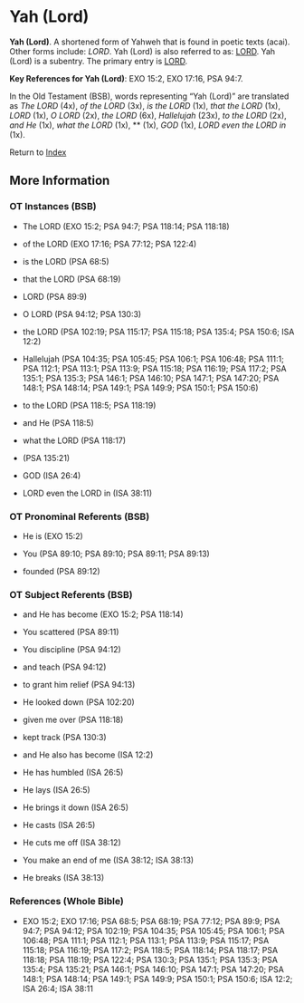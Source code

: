 # Yah (Lord)
**Yah (Lord)**. 
A shortened form of Yahweh that is found in poetic texts (acai). 
Other forms include: 
*LORD*. 
Yah (Lord) is also referred to as: 
[LORD](Lord.md). 
Yah (Lord) is a subentry. The primary entry is 
[LORD](Lord.md). 


**Key References for Yah (Lord)**: 
EXO 15:2, EXO 17:16, PSA 94:7. 


In the Old Testament (BSB), words representing “Yah (Lord)” are translated as 
*The LORD* (4x), *of the LORD* (3x), *is the LORD* (1x), *that the LORD* (1x), *LORD* (1x), *O LORD* (2x), *the LORD* (6x), *Hallelujah* (23x), *to the LORD* (2x), *and He* (1x), *what the LORD* (1x), ** (1x), *GOD* (1x), *LORD even the LORD in* (1x). 




Return to [Index](00-Index.md)

## More Information

### OT Instances (BSB)

* The LORD (EXO 15:2; PSA 94:7; PSA 118:14; PSA 118:18)

* of the LORD (EXO 17:16; PSA 77:12; PSA 122:4)

* is the LORD (PSA 68:5)

* that the LORD (PSA 68:19)

* LORD (PSA 89:9)

* O LORD (PSA 94:12; PSA 130:3)

* the LORD (PSA 102:19; PSA 115:17; PSA 115:18; PSA 135:4; PSA 150:6; ISA 12:2)

* Hallelujah (PSA 104:35; PSA 105:45; PSA 106:1; PSA 106:48; PSA 111:1; PSA 112:1; PSA 113:1; PSA 113:9; PSA 115:18; PSA 116:19; PSA 117:2; PSA 135:1; PSA 135:3; PSA 146:1; PSA 146:10; PSA 147:1; PSA 147:20; PSA 148:1; PSA 148:14; PSA 149:1; PSA 149:9; PSA 150:1; PSA 150:6)

* to the LORD (PSA 118:5; PSA 118:19)

* and He (PSA 118:5)

* what the LORD (PSA 118:17)

*  (PSA 135:21)

* GOD (ISA 26:4)

* LORD even the LORD in (ISA 38:11)



### OT Pronominal Referents (BSB)

* He is (EXO 15:2)

* You (PSA 89:10; PSA 89:10; PSA 89:11; PSA 89:13)

* founded (PSA 89:12)



### OT Subject Referents (BSB)

* and He has become (EXO 15:2; PSA 118:14)

* You scattered (PSA 89:11)

* You discipline (PSA 94:12)

* and teach (PSA 94:12)

* to grant him relief (PSA 94:13)

* He looked down (PSA 102:20)

* given me over (PSA 118:18)

* kept track (PSA 130:3)

* and He also has become (ISA 12:2)

* He has humbled (ISA 26:5)

* He lays (ISA 26:5)

* He brings it down (ISA 26:5)

* He casts (ISA 26:5)

* He cuts me off (ISA 38:12)

* You make an end of me (ISA 38:12; ISA 38:13)

* He breaks (ISA 38:13)



### References (Whole Bible)

* EXO 15:2; EXO 17:16; PSA 68:5; PSA 68:19; PSA 77:12; PSA 89:9; PSA 94:7; PSA 94:12; PSA 102:19; PSA 104:35; PSA 105:45; PSA 106:1; PSA 106:48; PSA 111:1; PSA 112:1; PSA 113:1; PSA 113:9; PSA 115:17; PSA 115:18; PSA 116:19; PSA 117:2; PSA 118:5; PSA 118:14; PSA 118:17; PSA 118:18; PSA 118:19; PSA 122:4; PSA 130:3; PSA 135:1; PSA 135:3; PSA 135:4; PSA 135:21; PSA 146:1; PSA 146:10; PSA 147:1; PSA 147:20; PSA 148:1; PSA 148:14; PSA 149:1; PSA 149:9; PSA 150:1; PSA 150:6; ISA 12:2; ISA 26:4; ISA 38:11




